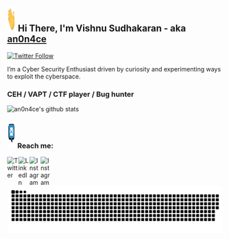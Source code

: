 ## <img width="20px" src="/img/hand.gif" width="140" height="60" /> Hi There, I'm Vishnu Sudhakaran - aka [an0n4ce](https://anonace.me)
[![Twitter Follow](https://img.shields.io/twitter/follow/an0n4ce?color=1DA1F2&logo=twitter&style=for-the-badge)](https://twitter.com/intent/follow?original_referer=https://github.com/an0n4ce&screen_name=an0n4ce)

I’m a Cyber Security Enthusiast driven by curiosity and experimenting ways to exploit the cyberspace.

### CEH / VAPT / CTF player / Bug hunter

![an0n4ce's github stats](https://github-readme-stats.vercel.app/api?username=an0n4ce&show_icons=true&show_icons=true&hide=issues&include_all_commits=true&theme=nightowl)

### <img width="20px" src="/img/mes.gif" width="140" height="60" /> Reach me:

[<img align="left" alt=" Twitter" width="26px" src="https://cdn.jsdelivr.net/npm/simple-icons@v3/icons/twitter.svg" />][twitter]
[<img align="left" alt="LinkedIn" width="26px" src="https://cdn.jsdelivr.net/npm/simple-icons@v3/icons/linkedin.svg" />][linkedin]
[<img align="left" alt="Instagram" width="26px" src="https://cdn.jsdelivr.net/npm/simple-icons@v3/icons/instagram.svg" />][instagram]
[<img align="left" alt="Instagram" width="26px" src="https://cdn.jsdelivr.net/npm/simple-icons@3.13.0/icons/gmail.svg" />][gmail]

[twitter]: https://twitter.com/an0n4ce/
[linkedin]: https://www.linkedin.com/in/an0n4ce/
[instagram]: https://www.instagram.com/an0n4ce/
[gmail]: mailto:an0n4ce@gmail.com


![snake gif](https://github.com/an0n4ce/an0n4ce/blob/output/github-contribution-grid-snake.svg)
